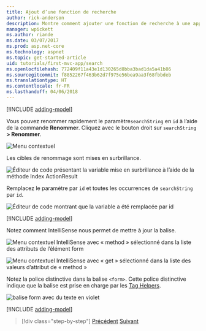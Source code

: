 ```yaml
---
title: Ajout d’une fonction de recherche
author: rick-anderson
description: Montre comment ajouter une fonction de recherche à une application ASP.NET MVC simple
manager: wpickett
ms.author: riande
ms.date: 03/07/2017
ms.prod: asp.net-core
ms.technology: aspnet
ms.topic: get-started-article
uid: tutorials/first-mvc-app/search
ms.openlocfilehash: 772409f11a43e1d130265d8bba3bad1da5a41b86
ms.sourcegitcommit: f8852267f463b62d7f975e56bea9aa3f68fbbdeb
ms.translationtype: HT
ms.contentlocale: fr-FR
ms.lasthandoff: 04/06/2018
---
```

[!INCLUDE [adding-model](../../includes/mvc-intro/search1.md)]

Vous pouvez renommer rapidement le paramètre`searchString` en `id` à l’aide de la commande **Renommer**. Cliquez avec le bouton droit sur `searchString` **> Renommer**.

![Menu contextuel](search/_static/rename.png)

Les cibles de renommage sont mises en surbrillance.

![Éditeur de code présentant la variable mise en surbrillance à l’aide de la méthode Index ActionResult](search/_static/rename2.png)

Remplacez le paramètre par `id` et toutes les occurrences de `searchString` par `id`.

![Éditeur de code montrant que la variable a été remplacée par id](search/_static/rename3.png)

[!INCLUDE [adding-model](../../includes/mvc-intro/search2.md)]

Notez comment IntelliSense nous permet de mettre à jour la balise.

![Menu contextuel IntelliSense avec « method » sélectionné dans la liste des attributs de l’élément form](search/_static/int_m.png)

![Menu contextuel IntelliSense avec « get » sélectionné dans la liste des valeurs d’attribut de « method »](search/_static/int_get.png)

Notez la police distinctive dans la balise `<form>`. Cette police distinctive indique que la balise est prise en charge par les [Tag Helpers](../../mvc/views/tag-helpers/intro.md).

![balise form avec du texte en violet](search/_static/th_font.png)

[!INCLUDE [adding-model](../../includes/mvc-intro/search3.md)]

> [!div class="step-by-step"]
> [Précédent](controller-methods-views.md)
> [Suivant](new-field.md)  
